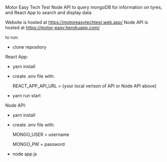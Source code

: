 Motor Easy Tech Test
Node API to query mongoDB for information on tyres, and React App to search and display data

Website is hosted at https://motoreasytechtest.web.app/
Node API is hosted at https://motor-easy.herokuapp.com/

to run:
- clone repository

React App:
- yarn install
- create .env file with:

    REACT_APP_API_URL = {your local verison of API or Node API above}
    
- yarn run start

Node API:
- yarn install
- create .env file with:

    MONGO_USER = username
    
    MONGO_PW = password
    
- node app.js


